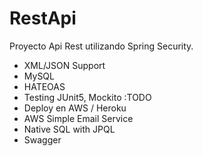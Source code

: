 # RestApi 
Proyecto Api Rest utilizando Spring Security.
- XML/JSON Support
- MySQL
- HATEOAS
- Testing JUnit5, Mockito
:TODO
- Deploy en AWS / Heroku 
- AWS Simple Email Service
- Native SQL with JPQL
- Swagger
